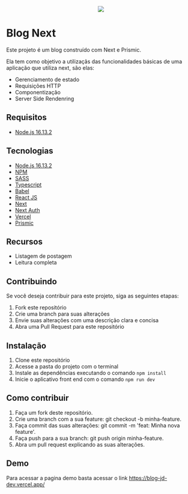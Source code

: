 <p  align="center">
   <img  src="https://i.ibb.co/SPGby68/jordanio.png"  />
</p>
<h1>Blog Next</h1>
<p>Este projeto é um blog construído com Next e Prismic.</p>
<p>Ela tem como objetivo a utilizaçãs das funcionalidades básicas de uma aplicação que utiliza next, são elas:</p>
<ul>
    <li>Gerenciamento de estado</li>
    <li>Requisições HTTP</li>
    <li>Componentização</li>
    <li>Server Side Rendenring</li>
</ul>

<h2>Requisitos</h2>
<ul>
   <li><a href="https://nodejs.org/de/blog/release/v16.13.2/">Node.js 16.13.2</a></li>
</ul>
<h2>Tecnologias</h2>
<ul>
   <li><a href="https://nodejs.org/de/blog/release/v16.13.2/">Node.js 16.13.2</a></li>
   <li><a href="https://www.npmjs.com/">NPM</a></li>
   <li><a href="https://sass-lang.com/">SASS</a></li>
   <li><a href="https://www.typescriptlang.org/">Typescript</a></li>
   <li><a href="https://babeljs.io/">Babel</a></li>
   <li><a href="https://pt-br.reactjs.org/">React JS</a></li>
   <li><a href="https://nextjs.org/">Next</a></li>
   <li><a href="https://next-auth.js.org/">Next Auth</a></li>
   <li><a href="https://vercel.com/">Vercel</a></li>
   <li><a href="https://prismic.io/">Prismic</a></li>
</ul>
<h2>Recursos</h2>
<ul>
    <li>Listagem de postagem</li>
    <li>Leitura completa</li>
</ul>
<h2>Contribuindo</h2>
<p>Se você deseja contribuir para este projeto, siga as seguintes etapas:</p>
<ol>
    <li>Fork este repositório</li>
    <li>Crie uma branch para suas alterações</li>
    <li>Envie suas alterações com uma descrição clara e concisa</li>
    <li>Abra uma Pull Request para este repositório</li>
</ol>

<h2>Instalação</h2>
<ol>
   <li>Clone este repositório</li>
   <li>Acesse a pasta do projeto com o terminal</li>
   <li>Instale as dependências executando o comando <code>npm install</code></li>
   <li>Inicie o aplicativo front end com o comando <code>npm run dev</code></li>
</ol>
<h2>Como contribuir</h2>
<ol>
   <li>Faça um fork deste repositório.</li>
   <li>Crie uma branch com a sua feature: git checkout -b minha-feature.</li>
   <li>Faça commit das suas alterações: git commit -m 'feat: Minha nova feature'.</li>
   <li>Faça push para a sua branch: git push origin minha-feature.</li>
   <li>Abra um pull request explicando as suas alterações.</li>
</ol>
<h2>Demo</h2>
<p>Para acessar a pagina demo basta acessar o link <a href="https://blog-jd-dev.vercel.app/">https://blog-jd-dev.vercel.app/</a></p>
